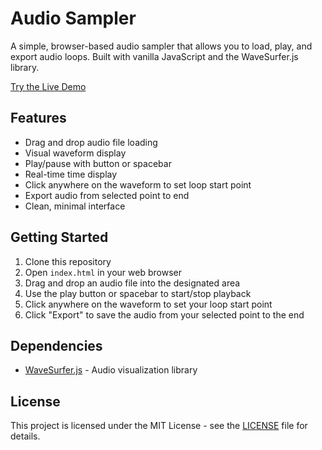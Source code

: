 # Audio Sampler

A simple, browser-based audio sampler that allows you to load, play, and export audio loops. Built with vanilla JavaScript and the WaveSurfer.js library.

[Try the Live Demo](https://joshc121.github.io/AudioSampler)

## Features

- Drag and drop audio file loading
- Visual waveform display
- Play/pause with button or spacebar
- Real-time time display
- Click anywhere on the waveform to set loop start point
- Export audio from selected point to end
- Clean, minimal interface

## Getting Started

1. Clone this repository
2. Open `index.html` in your web browser
3. Drag and drop an audio file into the designated area
4. Use the play button or spacebar to start/stop playback
5. Click anywhere on the waveform to set your loop start point
6. Click "Export" to save the audio from your selected point to the end

## Dependencies

- [WaveSurfer.js](https://wavesurfer-js.org/) - Audio visualization library

## License

This project is licensed under the MIT License - see the [LICENSE](LICENSE) file for details.
